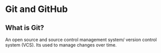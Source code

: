 # Git and GitHub

## What is Git?
An open source and source control management system/ version control system (VCS). Its used to manage changes over time.
